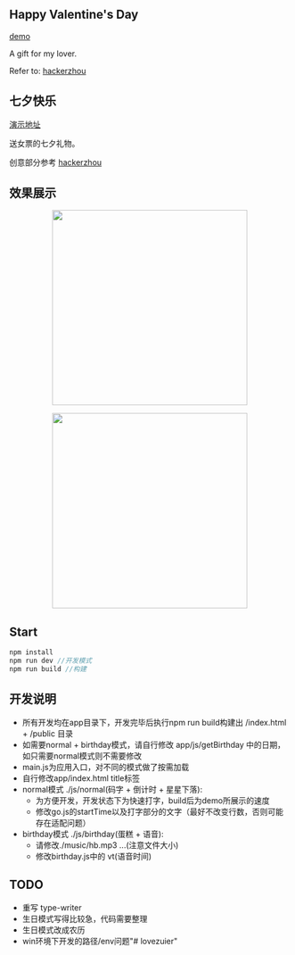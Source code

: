 ## Happy Valentine's Day
<p><a href="http://黄珊珊.com">demo</a></p>

A gift for my lover.

Refer to: <a href="https://github.com/hackerzhou/Love">hackerzhou</a>

## 七夕快乐
<p><a href="http://黄珊珊.com">演示地址</a></p>

送女票的七夕礼物。

创意部分参考 <a href="https://github.com/hackerzhou/Love">hackerzhou</a>

## 效果展示
<p align="center">
  <img src="./demo/heart.png" width="350"/>
</p>
<p align="center">
  <img src="./demo/birthday.png" width="350"/>
</p>

## Start

``` javascript
npm install
npm run dev //开发模式
npm run build //构建

```

## 开发说明
* 所有开发均在app目录下，开发完毕后执行npm run build构建出 /index.html + /public 目录
* 如需要normal + birthday模式，请自行修改 app/js/getBirthday 中的日期，如只需要normal模式则不需要修改
* main.js为应用入口，对不同的模式做了按需加载
* 自行修改app/index.html title标签
* normal模式 ./js/normal(码字 + 倒计时 + 星星下落):
    + 为方便开发，开发状态下为快速打字，build后为demo所展示的速度
    + 修改go.js的startTime以及打字部分的文字（最好不改变行数，否则可能存在适配问题）
* birthday模式 ./js/birthday(蛋糕 + 语音):
    + 请修改./music/hb.mp3 ...(注意文件大小)
    + 修改birthday.js中的 vt(语音时间)


## TODO

* 重写 type-writer
* 生日模式写得比较急，代码需要整理
* 生日模式改成农历
* win环境下开发的路径/env问题"# lovezuier" 
